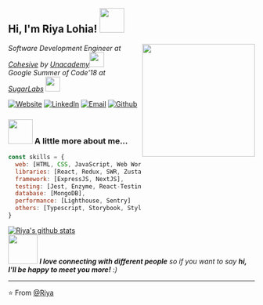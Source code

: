 <h2> Hi, I'm Riya Lohia! <img src="https://media.giphy.com/media/mGcNjsfWAjY5AEZNw6/giphy.gif" width="50"></h2>
<img align='right' src="https://media.giphy.com/media/ieyl9zmCjO4b4t6qoY/giphy.gif" width="230">
<p><em>Software Development Engineer at <a href="https://cohesive.so/">Cohesive</a> by <a href="https://unacademy.com/">Unacademy</a><img src="https://media.giphy.com/media/WUlplcMpOCEmTGBtBW/giphy.gif" width="30"></br>Google Summer of Code'18 at <a href="https://github.com/sugarlabs">SugarLabs</a>  <img src="https://media.giphy.com/media/fYSnHlufseco8Fh93Z/giphy.gif" width="30">
</em></p>

<a href="https://riyalohia.github.io/portfolio/" target="_blank"><img alt="Website" src="https://img.shields.io/badge/Website-white?style=flat&logo=google-chrome"></a>
<a href="https://www.linkedin.com/in/riya-lohia-565b18140/" target="_blank"><img alt="LinkedIn" src="https://img.shields.io/badge/LinkedIn-blue?style=flat&logo=linkedin"></a>
<a href="mailto:riyalh1997@gmail.com"><img alt="Email" src="https://img.shields.io/badge/Email-white?style=flat&logo=gmail"></a>
<a href="https://github.com/riyalohia" target="_blank"><img alt="Github" src="https://img.shields.io/badge/-Github-blue?style=flat&logo=Github&logoColor=white"></a>


### <img src="https://media.giphy.com/media/VgCDAzcKvsR6OM0uWg/giphy.gif" width="50"> A little more about me...  

```javascript
const skills = {
  web: [HTML, CSS, JavaScript, Web Workers, Web Sockets],
  libraries: [React, Redux, SWR, Zustand],
  framework: [ExpressJS, NextJS],
  testing: [Jest, Enzyme, React-Testing-Library],
  database: [MongoDB],
  performance: [Lighthouse, Sentry]
  others: [Typescript, Storybook, Styled-Components, Material UI, SlateJS, ChatGPT]
}
```
[![Riya's github stats](https://github-readme-stats.vercel.app/api?username=riyalohia&show_icons=true&theme=merko&hide=stars,contribs&include_all_commits=true&count_private=true)](https://github.com/riyalohia)<br/>
<img src="https://media.giphy.com/media/LnQjpWaON8nhr21vNW/giphy.gif" width="60"> <em><b>I love connecting with different people</b> so if you want to say <b>hi, I'll be happy to meet you more!</b> :)</em>

---

⭐️ From [@Riya](https://riyalohia.github.io/portfolio/)
